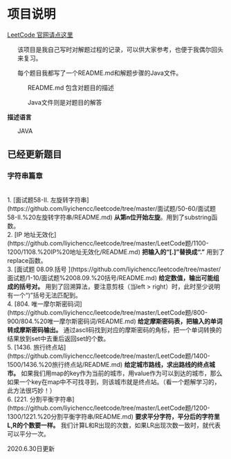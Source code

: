 # 项目说明

[LeetCode 官网请点这里](https://leetcode-cn.com/)
<ul>
    该项目是我自己写时对解题过程的记录，可以供大家参考，也便于我偶尔回头来复习。
</ul>

<ul>
    每个题目我都写了一个README.md和解题步骤的Java文件。
    <ol>
        README.md 包含对题目的描述
    </ol>
    <ol>
         Java文件则是对题目的解答
    </ol>
</ul>

<b>描述语言</b>
<ul>
    JAVA
</ul>
    


## 已经更新题目
<h3>字符串篇章</h3> 
<br>
1. [面试题58-II. 左旋转字符串](https://github.com/liyichencc/leetcode/tree/master/面试题/50-60/面试题58-II.%20左旋转字符串/README.md) <b>从第n位开始左旋</b>。用到了substring函数。
<br>
2. [IP 地址无效化](https://github.com/liyichencc/leetcode/tree/master/LeetCode题/1100-1200/1108.%20IP%20地址无效化/README.md) <b>把输入的“[.]”替换成“.”</b> 用到了replace函数。
<br>
3. [面试题 08.09.括号 ](https://github.com/liyichencc/leetcode/tree/master/面试题/1-10/面试题%2008.09.%20括号/README.md) <b>给定数值，输出可能组成的括号对。</b> 用到了回溯算法，要注意剪枝（当left > right）时，此时至少说明有一个“)”括号无法匹配到。
<br>
4. [804. 唯一摩尔斯密码词](https://github.com/liyichencc/leetcode/tree/master/LeetCode题/800-900/804.%20唯一摩尔斯密码词/README.md) <b>给定摩斯密码表，把输入的单词转成摩斯密码输出。</b> 通过ascll码找到对应的摩斯密码的角标，把一个单词转换的结果放到set中去重后返回set的个数。
<br>
5. [1436. 旅行终点站](https://github.com/liyichencc/leetcode/tree/master/LeetCode题/1400-1500/1436.%20旅行终点站/README.md) <b>给定城市路线，求出路线的终点城市。</b> 如果我们用map的key作为当前的城市，用value作为可以到达的城市，那么如果一个key在map中不可找寻到，则该城市就是终点站。（看一个题解学习的，此方法很巧妙！）
<br>
6. [221. 分割平衡字符串](https://github.com/liyichencc/leetcode/tree/master/LeetCode题/1200-1300/1221.%20分割平衡字符串/README.md) <b>要求平分字符，平分后的字符里L,R的个数要一样。</b> 我们计算L和R出现的次数，如果LR出现次数一致时，就代表可以平分一次。
<br>


2020.6.30日更新
